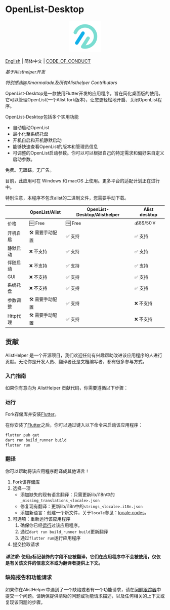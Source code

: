 # OpenList-Desktop

<p align="center">
  <img src="https://raw.githubusercontent.com/OpenListTeam/Logo/refs/heads/main/logo.svg" width="100" height="100">
</p>

[English](./README.md) | 简体中文 |  [CODE_OF_CONDUCT](./CODE_OF_CONDUCT.md)

*基于Alisthelper开发*

*特别感谢@Xmarmalade及所有Alisthelper Contributors*


OpenList-Desktop是一款使用Flutter开发的应用程序，旨在简化桌面版的使用。它可以管理OpenList(一个Alist fork版本)，让您更轻松地开启、关闭OpenList程序。


OpenList-Desktop包括多个实用功能

 - 自动启动OpenList
 - 最小化至系统托盘
 - 开机自启和开机静默启动
 - 能够快速查看OpenList的版本和管理员信息
 - 可调整的OpenList启动参数。你可以可以根据自己的特定需求和偏好来自定义启动参数。

免费。无跟踪。无广告。

目前，此应用可在 Windows 和 macOS 上使用。更多平台的适配计划正在进行中。

特别注意，本程序不包含alist的二进制文件，您需要手动下载。

|          | OpenList/Alist          | OpenList-Desktop/Alisthelper | Alist desktop |
| -------- | -------------- | ----------- | ------------- |
| 价格     | 🆓 Free         | 🆓 Free      | 💰8$/50￥       |
| 开机自启 | 🛠️ 需要手动配置 | ✅ 支持      | ✅ 支持        |
| 静默启动 | ❌ 不支持       | ✅ 支持      | ✅ 支持        |
| 伴随启动 | ❌ 不支持       | ✅ 支持      | ✅ 支持      |
| GUI      | ❌ 不支持       | ✅ 支持      | ✅ 支持        |
| 系统托盘 | ❌ 不支持       | ✅ 支持      | ✅ 支持        |
| 参数调整 | 🛠️ 需要手动配置 | ✅ 支持      | ❌ 不支持      |
| Http代理 | 🛠️ 需要手动配置 | ✅ 支持      | ❌ 不支持      |



## 贡献

AlistHelper 是一个开源项目，我们欢迎任何有兴趣帮助改进该应用程序的人进行贡献。无论你是开发人员、翻译者还是文档编写者，都有很多参与方式。

### 入门指南

如果你有意向为 AlistHelper 贡献代码，你需要遵循以下步骤：

### 运行

Fork存储库并安装[Flutter](https://flutter.dev)。

在你安装了[Flutter](https://flutter.dev)之后，你可以通过键入以下命令来启动该应用程序：

```shell
flutter pub get
dart run build_runner build
flutter run
```

### 翻译

你可以帮助将该应用程序翻译成其他语言！

1. Fork该存储库
2. 选择一项
   - 添加缺失的现有语言翻译：只需更新lib/i18n中的`_missing_translations_<locale>.json`
   - 修复现有翻译：更新lib/i18n中的`strings_<locale>.i18n.json`
   - 添加新语言：创建一个新文件，关于`locale`参见：[locale codes](https://saimana.com/list-of-country-locale-code/)。
3. 可选项：重新运行该应用程序
   1. 确保你已经[运行](#run)过该应用程序。
   2. 通过`dart run build_runner build`更新翻译
   3. 通过`flutter run`运行应用程序
4. 提交拉取请求

#### _请注意:_ 使用`@`标记装饰的字段不应被翻译，它们在应用程序中不会被使用，仅仅是有关该文件的信息文本或为翻译者提供上下文。



### 缺陷报告和功能请求

如果你在AlistHelper中遇到了一个缺陷或者有一个功能请求，请在[问题跟踪器](https://github.com/ILoveScratch2/OpenList-Desktop/issues)中提交一个问题。请确保提供清晰的问题或功能请求描述，以及任何相关的上下文或复现该问题的步骤。
